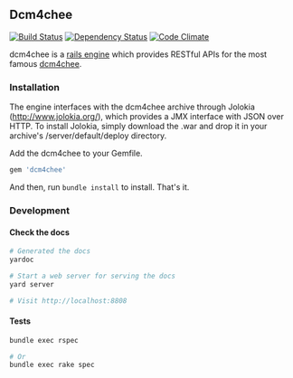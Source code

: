 ## Dcm4chee

[![Build Status](https://travis-ci.org/menglifang/dcm4chee.png?branch=develop)](https://travis-ci.org/menglifang/dcm4chee)
[![Dependency Status](https://gemnasium.com/menglifang/dcm4chee.png)](https://gemnasium.com/menglifang/dcm4chee)
[![Code Climate](https://codeclimate.com/github/menglifang/dcm4chee/badges)](https://codeclimate.com/github/menglifang/dcm4chee/badges)

dcm4chee is a [rails
engine](http://api.rubyonrails.org/classes/Rails/Engine.html) 
which provides RESTful APIs for the most famous
[dcm4chee](http://www.dcm4che.org).

### Installation

The engine interfaces with the dcm4chee archive through Jolokia (http://www.jolokia.org/), which provides a JMX interface with JSON over HTTP. To install Jolokia, simply download the .war and drop it in your archive's /server/default/deploy directory.

Add the dcm4chee to your Gemfile.

```ruby
gem 'dcm4chee'
```

And then, run `bundle install` to install. That's it.

### Development

#### Check the docs

```bash
# Generated the docs
yardoc

# Start a web server for serving the docs
yard server

# Visit http://localhost:8808
```

#### Tests

```bash
bundle exec rspec

# Or
bundle exec rake spec
```
